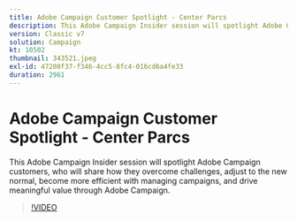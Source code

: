 ```yaml
---
title: Adobe Campaign Customer Spotlight - Center Parcs
description: This Adobe Campaign Insider session will spotlight Adobe Campaign customers, who will share how they overcome challenges, adjust to the new normal, become more… (Descriptions should be between 60 and 160 characters)
version: Classic v7
solution: Campaign
kt: 10502
thumbnail: 343521.jpeg
exl-id: 47208f37-f346-4cc5-8fc4-016cd6a4fe33
duration: 2961
---
```

# Adobe Campaign Customer Spotlight - Center Parcs

This Adobe Campaign Insider session will spotlight Adobe Campaign customers, who will share how they overcome challenges, adjust to the new normal, become more efficient with managing campaigns, and drive meaningful value through Adobe Campaign.

>[!VIDEO](https://video.tv.adobe.com/v/343521/?quality=12&learn=on)
